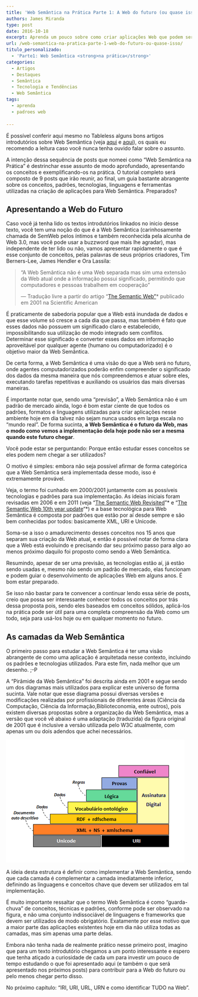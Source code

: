 ```yaml
---
title: 'Web Semântica na Prática Parte 1: A Web do futuro (ou quase isso)'
authors: James Miranda
type: post
date: 2016-10-18
excerpt: Aprenda um pouco sobre como criar aplicações Web que podem ser utilizadas por humanos e computadores
url: /web-semantica-na-pratica-parte-1-web-do-futuro-ou-quase-isso/
titulo_personalizado:
  - 'Parte1: Web Semântica <strong>na prática</strong>'
categories:
  - Artigos
  - Destaques
  - Semântica
  - Tecnologia e Tendências
  - Web Semântica
tags:
  - aprenda
  - padroes web

---
```

É possível conferir aqui mesmo no Tableless alguns bons artigos introdutórios sobre Web Semântica (veja [aqui][1] e [aqui][2]), os quais eu recomendo a leitura caso você nunca tenha ouvido falar sobre o assunto.

A intenção dessa sequência de posts que nomeei como “Web Semântica na Prática” é destrinchar esse assunto de modo aprofundado, apresentando os conceitos e exemplificando-os na prática. O tutorial completo será composto de 9 posts que irão reunir, ao final, um guia bastante abrangente sobre os conceitos, padrões, tecnologias, linguagens e ferramentas utilizadas na criação de aplicações para Web Semântica. Preparados?

## Apresentando a Web do Futuro

Caso você já tenha lido os textos introdutórios linkados no inicio desse texto, você tem uma noção do que é a Web Semântica (carinhosamente chamada de SemWeb pelos íntimos e também reconhecida pela alcunha de Web 3.0, mas você pode usar a buzzword que mais lhe agradar), mas independente de ter lido ou não, vamos apresentar rapidamente o que é esse conjunto de conceitos, pelas palavras de seus próprios criadores, Tim Berners-Lee, James Hendler e Ora Lassila:

> “A Web Semântica não é uma Web separada mas sim uma extensão da Web atual onde a informação possui significado, permitindo que computadores e pessoas trabalhem em cooperação&#8221;
> 
> — Tradução livre a partir do artigo &#8220;[The Semantic Web&#8221;][3]* publicado em 2001 na Scientific American

É praticamente de sabedoria popular que a Web está inundada de dados e que esse volume só cresce a cada dia que passa, mas também é fato que esses dados não possuem um significado claro e estabelecido, impossibilitando sua utilização de modo integrado sem conflitos. Determinar esse significado e converter esses dados em informação aproveitável por qualquer agente (humano ou computadorizado) é o objetivo maior da Web Semântica.

De certa forma, a Web Semântica é uma visão do que a Web será no futuro, onde agentes computadorizados poderão enfim compreender o significado dos dados da mesma maneira que nós compreendemos e atuar sobre eles, executando tarefas repetitivas e auxiliando os usuários das mais diversas maneiras.

É importante notar que, sendo uma “previsão”, a Web Semântica não é um padrão de mercado ainda, logo é bom estar ciente de que todos os padrões, formatos e linguagens utilizadas para criar aplicações nesse ambiente hoje em dia talvez não sejam nunca usados em larga escala no &#8220;mundo real&#8221;. De forma sucinta, **a** **Web Semântica é o futuro da Web, mas o modo como vemos a implementação dela hoje pode não ser a mesma quando este futuro chegar**.

Você pode estar se perguntando: Porque então estudar esses conceitos se eles podem nem chegar a ser utilizados?

O motivo é simples: embora não seja possível afirmar de forma categórica que a Web Semântica será implementada desse modo, isso é extremamente provável.

Veja, o termo foi cunhado em 2000/2001 juntamente com as possíveis tecnologias e padrões para sua implementação. As ideias iniciais foram revisadas em 2006 e em 2011 (veja “[The Semantic Web Revisited][4]”* e &#8220;[The Semantic Web 10th year update][5]&#8220;*) e a base tecnológica para Web Semântica é composta por padrões que estão por aí desde sempre e são bem conhecidas por todos: basicamente XML, URI e Unicode.

Soma-se a isso o amadurecimento desses conceitos nos 15 anos que separam sua criação da Web atual, e então é possível notar de forma clara que a Web está evoluindo e precisando dar seu próximo passo para algo ao menos próximo daquilo foi proposto como sendo a Web Semântica.

Resumindo, apesar de ser uma previsão, as tecnologias estão aí, já estão sendo usadas e, mesmo não sendo um padrão de mercado, elas funcionam e podem guiar o desenvolvimento de aplicações Web em alguns anos. É bom estar preparado.

Se isso não bastar para te convencer a continuar lendo essa série de posts, creio que possa ser interessante conhecer todos os conceitos por trás dessa proposta pois, sendo eles baseados em conceitos sólidos, aplicá-los na prática pode ser útil para uma completa compreensão da Web como um todo, seja para usá-los hoje ou em qualquer momento no futuro.

## As camadas da Web Semântica

O primeiro passo para estudar a Web Semântica é ter uma visão abrangente de como uma aplicação é arquitetada nesse contexto, incluindo os padrões e tecnologias utilizados. Para este fim, nada melhor que um desenho. ;-P

A “Pirâmide da Web Semântica” foi descrita ainda em 2001 e segue sendo um dos diagramas mais utilizados para explicar este universo de forma sucinta. Vale notar que esse diagrama possui diversas versões e modificações realizadas por profissionais de diferentes áreas (Ciência da Computação, Ciência da Informação,Biblioteconomia, ente outros), pois existem diversas propostas sobre a organização da Web Semântica, mas a versão que você vê abaixo é uma adaptação (traduzida) da figura original de 2001 que é inclusive a versão utilizada pelo W3C atualmente, com apenas um ou dois adendos que achei necessários.

<img class="wp-image-56086 size-full" src="https://raw.githubusercontent.com/diegoeis/tableless-static-images/master/2016/10/camadasWebSem.png" alt="camadas_web_semantica" width="484" height="334" />

A ideia desta estrutura é definir como implementar a Web Semântica, sendo que cada camada é complementar a camada imediatamente inferior, definindo as linguagens e conceitos chave que devem ser utilizados em tal implementação.

É muito importante ressaltar que o termo Web Semântica é como “guarda-chuva” de conceitos, técnicas e padrões, conforme pode ser observado na figura, e não uma conjunto indissociável de linguagens e frameworks que devem ser utilizados de modo obrigatório. Exatamente por esse motivo que a maior parte das aplicações existentes hoje em dia não utiliza todas as camadas, mas sim apenas uma parte delas.

Embora não tenha nada de realmente prático nesse primeiro post, imagino que para um texto introdutório chegamos a um ponto interessante e espero que tenha atiçado a curiosidade de cada um para investir um pouco de tempo estudando o que foi apresentado aqui (e também o que será apresentado nos próximos posts) para contribuir para a Web do futuro ou pelo menos chegar perto disso.

No próximo capítulo: “IRI, URI, URL, URN e como identificar TUDO na Web”.

 [1]: https://tableless.com.br/a-web-semantica/
 [2]: https://tableless.com.br/semantica-padroes-e-o-que-voce-tem-a-ver-com-isto/
 [3]: https://www.scientificamerican.com/article/the-semantic-web/
 [4]: https://ieeexplore.ieee.org/abstract/document/1637364/?reload=true
 [5]: https://dl.acm.org/citation.cfm?id=1988690
